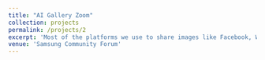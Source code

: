 ```yaml
---
title: "AI Gallery Zoom"
collection: projects
permalink: /projects/2
excerpt: 'Most of the platforms we use to share images like Facebook, Whatsapp and Instagram compress images while sharing to reduce data consumption. This leads to image quality degradation. To mitigate this we designed an AI Gallery zoom feature which uses an AI based upscaler to replace the current hardware scaler. When a user zooms into an image this feature improves overall image quality and sharpness without introducing any visible artifacts. The network has been designed such that it uses minimal power and compute requirements to achieve superior results. It is currently supported in almost 10 Samsung high-end smartphone devices. You can checkout more about this work <span style="color:blue"><em>[here](https://r2.community.samsung.com/t5/Tech-Talk/AI-powered-Gallery-Zoom/td-p/5386402)</em></span>.'
venue: 'Samsung Community Forum'
---
```

